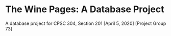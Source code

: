 # The Wine Pages: A Database Project

A database project for CPSC 304, Section 201 [April 5, 2020] [Project Group 73]
